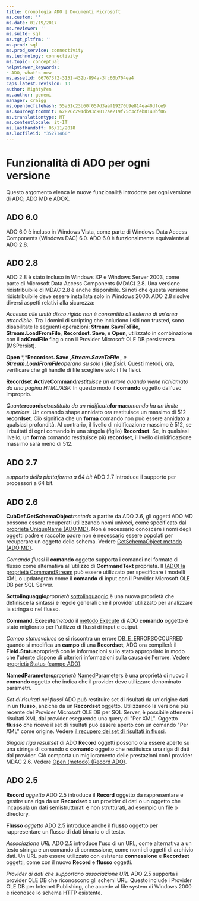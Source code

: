 ```yaml
---
title: Cronologia ADO | Documenti Microsoft
ms.custom: ''
ms.date: 01/19/2017
ms.reviewer: ''
ms.suite: sql
ms.tgt_pltfrm: ''
ms.prod: sql
ms.prod_service: connectivity
ms.technology: connectivity
ms.topic: conceptual
helpviewer_keywords:
- ADO, what's new
ms.assetid: 667673f2-3151-432b-894a-3fc60b704ea4
caps.latest.revision: 13
author: MightyPen
ms.author: genemi
manager: craigg
ms.openlocfilehash: 55a51c23b60f057d3aaf19270b9e814ea40dfce9
ms.sourcegitcommit: 62826c291db93c9017ae219f75c3cfeb8140bf06
ms.translationtype: MT
ms.contentlocale: it-IT
ms.lasthandoff: 06/11/2018
ms.locfileid: "35271460"
---
```

# <a name="ado-features-for-each-release"></a>Funzionalità di ADO per ogni versione
Questo argomento elenca le nuove funzionalità introdotte per ogni versione di ADO, ADO MD e ADOX.

## <a name="ado-60"></a>ADO 6.0
 ADO 6.0 è incluso in Windows Vista, come parte di Windows Data Access Components (Windows DAC) 6.0. ADO 6.0 è funzionalmente equivalente al ADO 2.8.

## <a name="ado-28"></a>ADO 2.8
 ADO 2.8 è stato incluso in Windows XP e Windows Server 2003, come parte di Microsoft Data Access Components (MDAC) 2.8. Una versione ridistribuibile di MDAC 2.8 è anche disponibile. Si noti che questa versione ridistribuibile deve essere installata solo in Windows 2000. ADO 2.8 risolve diversi aspetti relativi alla sicurezza:

 *Accesso alle unità disco rigido non è consentito all'esterno di un'area attendibile.*
Tra i domini di scripting che includono i siti non trusted, sono disabilitate le seguenti operazioni: **Stream.SaveToFile**, **Stream.LoadFromFile**, **Recordset. Save**, e **Open**, utilizzato in combinazione con il **adCmdFile** flag o con il Provider Microsoft OLE DB persistenza (MSPersist).

 **Open** *,***Recordset. Save** *,***Stream.SaveToFile** *, e* **Stream.LoadFromFile***operano su solo i file fisici.*
Questi metodi, ora, verificare che gli handle di file scegliere solo i file fisici.

 **Recordset.ActiveCommand***restituisce un errore quando viene richiamato da una pagina HTML/ASP.*
In questo modo il **comando** oggetto dall'uso improprio.

 *Quante***recordset***restituito da un nidificata***forma***comando ha un limite superiore.*
Un comando shape annidato ora restituisce un massimo di 512 **recordset**. Ciò significa che un **forma** comando non può essere annidato a qualsiasi profondità. Al contrario, il livello di nidificazione massimo è 512, se i risultati di ogni comando in una singola (figlio) **Recordset**. Se, in qualsiasi livello, un **forma** comando restituisce più **recordset**, il livello di nidificazione massimo sarà meno di 512.

## <a name="ado-27"></a>ADO 2.7
 *supporto della piattaforma a 64 bit* ADO 2.7 introduce il supporto per processori a 64 bit.

## <a name="ado-26"></a>ADO 2.6
 **CubDef.GetSchemaObject***metodo* a partire da ADO 2.6, gli oggetti ADO MD possono essere recuperati utilizzando nomi univoci, come specificato dal [proprietà UniqueName (ADO MD)](../../ado/reference/ado-md-api/uniquename-property-ado-md.md). Non è necessario conoscere i nomi degli oggetti padre e raccolte padre non è necessario essere popolati per recuperare un oggetto dello schema. Vedere [GetSchemaObject metodo (ADO MD)](../../ado/reference/ado-md-api/getschemaobject-method-ado-md.md).

 *Comando flussi* il **comando** oggetto supporta i comandi nel formato di flusso come alternativa all'utilizzo di **CommandText** proprietà. Il [(ADO) la proprietà CommandStream](../../ado/reference/ado-api/commandstream-property-ado.md) può essere utilizzato per specificare i modelli XML o updategram come il **comando** di input con il Provider Microsoft OLE DB per SQL Server.

 **Sottolinguaggio***proprietà* [sottolinguaggio](../../ado/reference/ado-api/dialect-property.md) è una nuova proprietà che definisce la sintassi e regole generali che il provider utilizzato per analizzare la stringa o nel flusso.

 **Command. Execute***metodo* il [metodo Execute](../../ado/reference/ado-api/execute-method-ado-command.md) di ADO **comando** oggetto è stato migliorato per l'utilizzo di flussi di input e output.

 *Campo statusvalues* se si riscontra un errore DB_E_ERRORSOCCURRED quando si modifica un **campo** di una **Recordset**, ADO ora compilerà il **Field.Status**proprietà con le informazioni sullo stato appropriato in modo che l'utente dispone di ulteriori informazioni sulla causa dell'errore. Vedere [proprietà Status (campo ADO)](../../ado/reference/ado-api/status-property-ado-field.md).

 **NamedParameters***proprietà* [NamedParameters](../../ado/reference/ado-api/namedparameters-property-ado.md) è una proprietà di nuovo il **comando** oggetto che indica che il provider deve utilizzare denominato parametri.

 *Set di risultati nei flussi* ADO può restituire set di risultati da un'origine dati in un **flusso**, anziché da un **Recordset** oggetto. Utilizzando la versione più recente del Provider Microsoft OLE DB per SQL Server, è possibile ottenere i risultati XML dal provider eseguendo una query di "Per XML". Oggetto **flusso** che riceve il set di risultati può essere aperto con un comando "Per XML" come origine. Vedere [il recupero dei set di risultati in flussi](../../ado/guide/data/retrieving-resultsets-into-streams.md).

 *Singola riga resultset* di ADO **Record** oggetti possono ora essere aperto su una stringa di comando o **comando** oggetto che restituisce una riga di dati dal provider. Ciò comporta un miglioramento delle prestazioni con i provider MDAC 2.6. Vedere [Open (metodo) (Record ADO)](../../ado/reference/ado-api/open-method-ado-record.md).

## <a name="ado-25"></a>ADO 2.5
 **Record** *oggetto* ADO 2.5 introduce il **Record** oggetto da rappresentare e gestire una riga da un **Recordset** o un provider di dati o un oggetto che incapsula un dati semistrutturati e non strutturati, ad esempio un file o directory.

 **Flusso** *oggetto* ADO 2.5 introduce anche il **flusso** oggetto per rappresentare un flusso di dati binario o di testo.

 *Associazione URL* ADO 2.5 introduce l'uso di un URL, come alternativa a un testo stringa e un comando di connessione, come nomi di oggetti di archivio dati. Un URL può essere utilizzato con esistente **connessione** e **Recordset** oggetti, come con il nuovo **Record** e **flusso** oggetti.

 *Provider di dati che supportano associazione URL* ADO 2.5 supporta i provider OLE DB che riconoscono gli schemi URL. Questo include i Provider OLE DB per Internet Publishing, che accede al file system di Windows 2000 e riconosce lo schema HTTP esistente.
